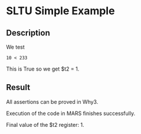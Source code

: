 # SLTU Simple Example

## Description

We test

    10 < 233

This is True so we get $t2 = 1.

## Result

All assertions can be proved in Why3.

Execution of the code in MARS finishes successfully. 

Final value of the $t2 register: 1.




